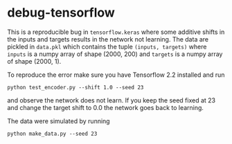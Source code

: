 # debug-tensorflow
This is a reproducible bug in `tensorflow.keras` where some additive shifts
in the inputs and targets results in the network not learning. 
The data are pickled in `data.pkl` which contains the tuple `(inputs, targets)`
where `inputs` is a numpy array of shape (2000, 200)
and `targets` is a numpy array of shape (2000, 1).

To reproduce the error make sure you have Tensorflow 2.2 installed and run

`python test_encoder.py --shift 1.0 --seed 23`

and observe the network does not learn. 
If you keep the seed fixed at 23 and change 
the target shift to 0.0 the network goes back to learning.

The data were simulated by running 

`python make_data.py --seed 23`
